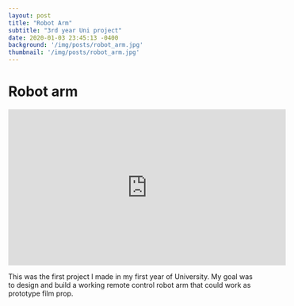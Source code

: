 ```yaml
---
layout: post
title: "Robot Arm"
subtitle: "3rd year Uni project"
date: 2020-01-03 23:45:13 -0400
background: '/img/posts/robot_arm.jpg'
thumbnail: '/img/posts/robot_arm.jpg'
---
```


# Robot arm
<iframe width="560" height="315" src="https://www.youtube.com/embed/DYHoy7QZjXo" title="YouTube video player" frameborder="0" allow="accelerometer; autoplay; clipboard-write; encrypted-media; gyroscope; picture-in-picture" allowfullscreen></iframe>


This was the first project I made in my first year of University. My goal was to design and build a working remote control robot arm that could work as  prototype film prop.



